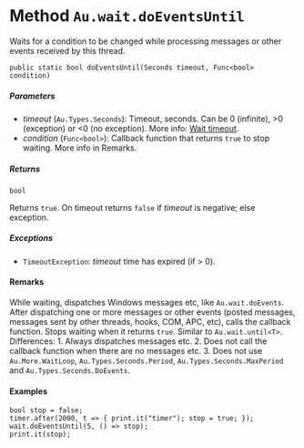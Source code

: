 # Method `Au.wait.doEventsUntil`

Waits for a condition to be changed while processing messages or other events received by this thread.

```
public static bool doEventsUntil(Seconds timeout, Func<bool> condition)
```

##### Parameters

- *timeout*  (`Au.Types.Seconds`):
    Timeout, seconds. Can be 0 (infinite), >0 (exception) or \<0 (no exception). More info: [Wait timeout](../articles/Wait%20timeout.html).
- *condition*  (`Func<bool>`):
    Callback function that returns `true` to stop waiting. More info in Remarks.

##### Returns

`bool`

Returns `true`. On timeout returns `false` if *timeout* is negative; else exception.

##### Exceptions

- `TimeoutException`:
    *timeout* time has expired (if > 0).

#### Remarks

While waiting, dispatches Windows messages etc, like `Au.wait.doEvents`. After dispatching one or more messages or other events (posted messages, messages sent by other threads, hooks, COM, APC, etc), calls the callback function. Stops waiting when it returns `true`. Similar to `Au.wait.until<T>`. Differences: 1. Always dispatches messages etc. 2. Does not call the callback function when there are no messages etc. 3. Does not use `Au.More.WaitLoop`, `Au.Types.Seconds.Period`, `Au.Types.Seconds.MaxPeriod` and `Au.Types.Seconds.DoEvents`.

#### Examples

```
bool stop = false;
timer.after(2000, t => { print.it("timer"); stop = true; });
wait.doEventsUntil(5, () => stop);
print.it(stop);
```